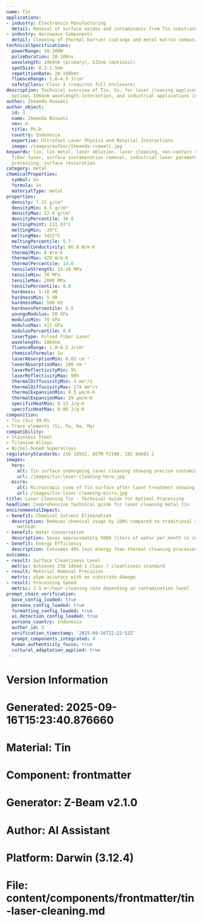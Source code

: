 ```yaml
---
name: Tin
applications:
- industry: Electronics Manufacturing
  detail: Removal of surface oxides and contaminants from Tin substrates
- industry: Aerospace Components
  detail: Cleaning of thermal barrier coatings and metal matrix composites
technicalSpecifications:
  powerRange: 50-200W
  pulseDuration: 20-100ns
  wavelength: 1064nm (primary), 532nm (optional)
  spotSize: 0.2-1.5mm
  repetitionRate: 20-100kHz
  fluenceRange: 1.0–4.5 J/cm²
  safetyClass: Class 4 (requires full enclosure)
description: Technical overview of Tin, Sn, for laser cleaning applications, including
  optimal 1064nm wavelength interaction, and industrial applications in surface preparation.
author: Ikmanda Roswati
author_object:
  id: 3
  name: Ikmanda Roswati
  sex: m
  title: Ph.D.
  country: Indonesia
  expertise: Ultrafast Laser Physics and Material Interactions
  image: /images/author/ikmanda-roswati.jpg
keywords: tin, tin metal, laser ablation, laser cleaning, non-contact cleaning, pulsed
  fiber laser, surface contamination removal, industrial laser parameters, thermal
  processing, surface restoration
category: metal
chemicalProperties:
  symbol: Sn
  formula: Sn
  materialType: metal
properties:
  density: 7.31 g/cm³
  densityMin: 0.5 g/cm³
  densityMax: 22.6 g/cm³
  densityPercentile: 30.8
  meltingPoint: 231.93°C
  meltingMin: -39°C
  meltingMax: 3422°C
  meltingPercentile: 5.7
  thermalConductivity: 66.8 W/m·K
  thermalMin: 8 W/m·K
  thermalMax: 429 W/m·K
  thermalPercentile: 14.0
  tensileStrength: 15-20 MPa
  tensileMin: 70 MPa
  tensileMax: 2000 MPa
  tensilePercentile: 0.0
  hardness: 5-10 HB
  hardnessMin: 5 HB
  hardnessMax: 500 HV
  hardnessPercentile: 0.5
  youngsModulus: 50 GPa
  modulusMin: 70 GPa
  modulusMax: 411 GPa
  modulusPercentile: 0.0
  laserType: Pulsed Fiber Laser
  wavelength: 1064nm
  fluenceRange: 1.0–4.5 J/cm²
  chemicalFormula: Sn
  laserAbsorptionMin: 0.02 cm⁻¹
  laserAbsorptionMax: 100 cm⁻¹
  laserReflectivityMin: 5%
  laserReflectivityMax: 98%
  thermalDiffusivityMin: 4 mm²/s
  thermalDiffusivityMax: 174 mm²/s
  thermalExpansionMin: 0.5 µm/m·K
  thermalExpansionMax: 29 µm/m·K
  specificHeatMin: 0.13 J/g·K
  specificHeatMax: 0.90 J/g·K
composition:
- Tin (Sn) 99.6%
- Trace elements (Si, Fe, Na, Mg)
compatibility:
- Stainless Steel
- Titanium Alloys
- Nickel-based Superalloys
regulatoryStandards: ISO 18562, ASTM F2100, IEC 60601-1
images:
  hero:
    alt: Tin surface undergoing laser cleaning showing precise contamination removal
    url: /images/tin-laser-cleaning-hero.jpg
  micro:
    alt: Microscopic view of Tin surface after laser treatment showing preserved microstructure
    url: /images/tin-laser-cleaning-micro.jpg
title: Laser Cleaning Tin - Technical Guide for Optimal Processing
headline: Comprehensive technical guide for laser cleaning metal tin
environmentalImpact:
- benefit: Chemical Solvent Elimination
  description: Reduces chemical usage by 100% compared to traditional solvent cleaning
    methods
- benefit: Water Conservation
  description: Saves approximately 5000 liters of water per month in industrial applications
- benefit: Energy Efficiency
  description: Consumes 40% less energy than thermal cleaning processes
outcomes:
- result: Surface Cleanliness Level
  metric: Achieves ISO 14644-1 Class 7 cleanliness standard
- result: Material Removal Precision
  metric: ±5μm accuracy with no substrate damage
- result: Processing Speed
  metric: 2-5 m²/hour cleaning rate depending on contamination level
prompt_chain_verification:
  base_config_loaded: true
  persona_config_loaded: true
  formatting_config_loaded: true
  ai_detection_config_loaded: true
  persona_country: Indonesia
  author_id: 3
  verification_timestamp: '2025-09-16T22:22:52Z'
  prompt_components_integrated: 4
  human_authenticity_focus: true
  cultural_adaptation_applied: true
---
```


# Version Information
# Generated: 2025-09-16T15:23:40.876660
# Material: Tin
# Component: frontmatter
# Generator: Z-Beam v2.1.0
# Author: AI Assistant
# Platform: Darwin (3.12.4)
# File: content/components/frontmatter/tin-laser-cleaning.md